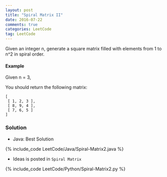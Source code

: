 ```yaml
---
layout: post
title: "Spiral Matrix II"
date: 2016-07-22
comments: true
categories: LeetCode
tag: LeetCode
---
```


Given an integer n, generate a square matrix filled with elements from 1 to n^2 in spiral order.

#### Example
Given n = 3,

You should return the following matrix:
```
[
 [ 1, 2, 3 ],
 [ 8, 9, 4 ],
 [ 7, 6, 5 ]
]
```

<!--more-->
### Solution
* Java: Best Solution

{% include_code LeetCode/Java/Spiral-Matrix2.java %}


* Ideas is posted in `Spiral Matrix`

{% include_code LeetCode/Python/Spiral-Matrix2.py %}
